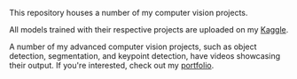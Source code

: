 This repository houses a number of my computer vision projects.

All models trained with their respective projects are uploaded on my [Kaggle](https://www.kaggle.com/pythonistasamurai/models).  
 
A number of my advanced computer vision projects, such as object detection, segmentation, and keypoint detection, have videos showcasing their output. If you're interested, check out my [portfolio](https://haroonrashid-portfolio.streamlit.app/).
